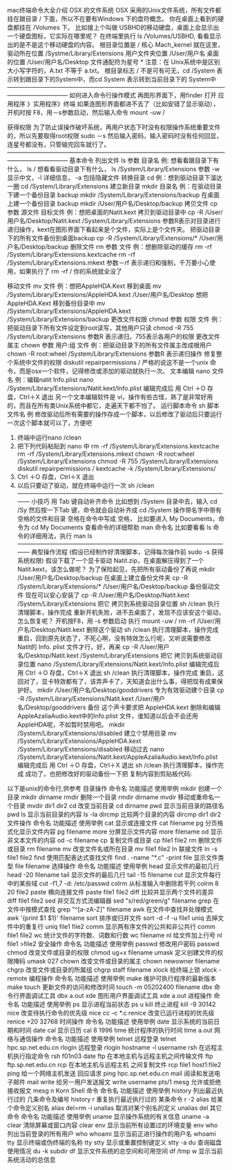 mac终端命令大全介绍
OSX 的文件系统
OSX 采用的Unix文件系统，所有文件都挂在跟目录 / 下面，所以不在要有Windows 下的盘符概念。
你在桌面上看到的硬盘都挂在 /Volumes 下。
比如接上个叫做 USBHD的移动硬盘，桌面上会显示出一个硬盘图标，它实际在哪里呢？
在终端里执行 ls /Volumes/USBHD, 看看显示出的是不是这个移动硬盘的内容。
根目录位置是 / 核心 Mach_kernel 就在这里，
驱动所在位置 /Systme/Library/Extensions
用户文件夹位置 /User/用户名
桌面的位置 /User/用户名/Desktop
文件通配符为星号 *
注意：在 Unix系统中是区别大小写字符的，A.txt 不等于 a.txt。
根目录标志 / 不是可有可无，cd /System 表示转到跟目录下的System中，而cd System 表示转到当前目录下的 System中
——————————————————————————————————————————————
如何进入命令行操作模式
再图形界面下，用finder 打开 应用程序 》实用程序》终端
如果连图形界面都进不去了（比如安错了显示驱动），开机时按 F8，用－s参数启动，然后输入命令 mount -uw /

获得权限
为了防止误操作破坏系统，再用户状态下时没有权限操作系统重要文件的，所以先要取得root权限
sudo －s
然后输入密码，输入密码时没有任何回显，连星号都没有，只管输完回车就行了。
——————————————————————————————————————————————
基本命令
列出文件
ls 参数 目录名
例: 想看看跟目录下有什么，
ls /
想看看驱动目录下有什么，
ls /System/Library/Extensions
参数 -w 显示中文，-l 详细信息， -a 包括隐藏文件
转换目录
cd
例：想到驱动目录下溜达一圈
cd /System/Library/Extensions
建立新目录
mkdir 目录名
例：在驱动目录下建一个备份目录 backup
mkdir /System/Library/Extensions/backup
在桌面上建一个备份目录 backup
mkdir /User/用户名/Desktop/backup
拷贝文件
cp 参数 源文件 目标文件
例：想把桌面的Natit.kext 拷贝到驱动目录中
cp -R /User/用户名/Desktop/Natit.kext /System/Library/Extensions
参数R表示对目录进行递归操作，kext在图形界面下看起来是个文件，实际上是个文件夹。
把驱动目录下的所有文件备份到桌面backup
cp -R /System/Library/Extensions/* /User/用户名/Desktop/backup
删除文件
rm 参数 文件
例：想删除驱动的缓存
rm -rf /System/Library/Extensions.kextcache
rm -rf /System/Library/Extensions.mkext
参数－rf 表示递归和强制，千万要小心使用，如果执行了 rm -rf / 你的系统就全没了

移动文件
mv 文件
例：想把AppleHDA.Kext 移到桌面
mv /System/Library/Extensions/AppleHDA.kext /User/用户名/Desktop
想把AppleHDA.Kext 移到备份目录中
mv /System/Library/Extensions/AppleHDA.kext /System/Library/Extensions/backup
更改文件权限
chmod 参数 权限 文件
例：把驱动目录下所有文件设定到root读写，其他用户只读
chmod -R 755 /System/Library/Extensions
参数R 表示递归，755表示各用户的权限
更改文件属主
chown 参数 用户:组 文件
例：把驱动目录下的所有文件属主改成根用户
chown -R root:wheel /System/Library/Extensions
参数R 表示递归操作
修复整个系统中文件的权限
diskutil repairpermissions /
严格的说这不是一个unix 命令，而是osx一个软件，记得修改或添加的驱动就执行一次。
文本编辑
nano 文件名
例：编辑natit Info.plist
nano /System/Library/Extensions/Natit.kext/Info.plist
编辑完成后 用 Ctrl ＋O 存盘，Ctrl＋X 退出
另一个文本编辑软件是 vi，操作有些古怪，熟了是非常好用的，而且在所有类Unix系统中都它，走遍天下都不怕了。
运行脚本命令
sh 脚本文件名
例 修改驱动后所有需要的操作存成一个脚本，以后修改了驱动后只要运行一次这个脚本就可以了，方便吧
1. 终端中运行nano /clean
2. 把下列代码粘贴到 nano 中
rm -rf /System/Library/Extensions.kextcache
rm -rf /System/Library/Extensions.mkext
chown -R root:wheel /System/Library/Extensions
chmod -R 755 /System/Library/Extensions
diskutil repairpermissions /
kextcache -k /System/Library/Extensions/
3. Ctrl ＋O 存盘，Ctrl＋X 退出
4. 以后只要动了驱动，就在终端中运行一次 sh /clean
————————————————————————————————————
小技巧
用 Tab 键自动补齐命令
比如想到 /System 目录中去，输入 cd /Sy 然后按一下Tab 键，命令就会自动补齐成 cd /System
操作带名字中带有空格的文件和目录
空格在命令中写成 空格， 比如要进入 My Documents，命令为 cd My Documents
查看命令的详细帮助
man 命令名
比如要看看 ls 命令的详细用法，执行 man ls
————————————————————————————————————
典型操作流程
(假设已经制作好清理脚本，记得每次操作前 sudo -s 获得系统权限)
假设下载了一个显卡驱动 Natit.zip，在桌面解压得到了一个Natit.kext，该怎么做呢？
为了保险起见，先把所有驱动备份了再说
mkdir /User/用户名/Desktop/backup 在桌面上建立备份文件夹
cp -R /System/Library/Extensions/* /User/用户名/Desktop/backup 备份驱动文件
现在可以安心安装了
cp -R /User/用户名/Desktop/Natit.kext /System/Library/Extensions 把它 拷贝到系统驱动目录位置
sh /clean 执行清理脚本，操作完成
重新开机失败，进不去桌面了，发现不应该安这个驱动，怎么恢复呢？
开机按F8，用 -s 参数启动
执行 mount -uw /
rm -rf /User/用户名/Desktop/Natit.kext 删除这个驱动
sh /clean 执行清理脚本，操作完成
重启，回到原先状态了，不死心啊，没有特效怎么行呢，又听说需要修改 Natit的 Info. plist 文件才行，好，再来
cp -R /User/用户名/Desktop/Natit.kext /System/Library/Extensions 把它 拷贝到系统驱动目录位置
nano /System/Library/Extensions/Natit.kext/Info.plist
编辑完成后 用 Ctrl ＋O 存盘，Ctrl＋X 退出
sh /clean 执行清理脚本，操作完成
重启，这回对了，显卡特效都有了，该弄声卡了，天知道会出什么事，得把现有成果保护好。
mkdir /User/用户名/Desktop/gooddrivers 专为有效驱动建个目录
cp -R /System/Library/Extensions/Natit.kext /User/用户名/Desktop/gooddrivers 备份
这个声卡要求把 AppleHDA.kext 删除和编辑 AppleAzaliaAudio.kext中的Info.plist 文件，谁知道以后会不会还用AppleHDA呢，不如暂时禁用吧。
mkdir /System/Library/Extensions/disabled 建立个禁用目录
mv /System/Library/Extensions/AppleHDA.kext /System/Library/Extensions/disabled 移动过去
nano /System/Library/Extensions/Natit.kext/AppleAzaliaAudio.kext/Info.plist
编辑完成后 用 Ctrl ＋O 存盘，Ctrl＋X 退出
sh /clean 执行清理脚本，操作完成
成功了，也把修改好的驱动备份一下把
复制内容到剪贴板代码:

以下是unix的命令行,供参考
目录操作
命令名
功能描述
使用举例
mkdir
创建一个目录
mkdir dirname
rmdir
删除一个目录
rmdir dirname
mvdir
移动或重命名一个目录
mvdir dir1 dir2
cd
改变当前目录
cd dirname
pwd
显示当前目录的路径名
pwd
ls
显示当前目录的内容
ls -la
dircmp
比较两个目录的内容
dircmp dir1 dir2
文件操作
命令名
功能描述
使用举例
cat
显示或连接文件
cat filename
pg
分页格式化显示文件内容
pg filename
more
分屏显示文件内容
more filename
od
显示非文本文件的内容
od -c filename
cp
复制文件或目录
cp file1 file2
rm
删除文件或目录
rm filename
mv
改变文件名或所在目录
mv file1 file2
ln
联接文件
ln -s file1 file2
find
使用匹配表达式查找文件
find . -name "*.c" -print
file
显示文件类型
file filename
选择操作
命令名
功能描述
使用举例
head
显示文件的最初几行
head -20 filename
tail
显示文件的最后几行
tail -15 filename
cut
显示文件每行中的某些域
cut -f1,7 -d: /etc/passwd
colrm
从标准输入中删除若干列
colrm 8 20 file2
paste
横向连接文件
paste file1 file2
diff
比较并显示两个文件的差异
diff file1 file2
sed
非交互方式流编辑器
sed "s/red/green/g" filename
grep
在文件中按模式查找
grep "^[a-zA-Z]" filename
awk
在文件中查找并处理模式
awk '{print $1 $1}' filename
sort
排序或归并文件
sort -d -f -u file1
uniq
去掉文件中的重复行
uniq file1 file2
comm
显示两有序文件的公共和非公共行
comm file1 file2
wc
统计文件的字符数、词数和行数
wc filename
nl
给文件加上行号
nl file1 >file2
安全操作
命令名
功能描述
使用举例
passwd
修改用户密码
passwd
chmod
改变文件或目录的权限
chmod ug+x filename
umask
定义创建文件的权限掩码
umask 027
chown
改变文件或目录的属主
chown newowner filename
chgrp
改变文件或目录的所属组
chgrp staff filename
xlock
给终端上锁
xlock -remote
编程操作
命令名
功能描述
使用举例
make
维护可执行程序的最新版本
make
touch
更新文件的访问和修改时间
touch -m 05202400 filename
dbx
命令行界面调试工具
dbx a.out
xde
图形用户界面调试工具
xde a.out
进程操作
命令名
功能描述
使用举例
ps
显示进程当前状态
ps u
kill
终止进程
kill -9 30142
nice
改变待执行命令的优先级
nice cc -c *.c
renice
改变已运行进程的优先级
renice +20 32768
时间操作
命令名
功能描述
使用举例
date
显示系统的当前日期和时间
date
cal
显示日历
cal 8 1996
time
统计程序的执行时间
time a.out
网络与通信操作
命令名
功能描述
使用举例
telnet
远程登录
telnet hpc.sp.net.edu.cn
rlogin
远程登录
rlogin hostname -l username
rsh
在远程主机执行指定命令
rsh f01n03 date
ftp
在本地主机与远程主机之间传输文件
ftp ftp.sp.net.edu.cn
rcp
在本地主机与远程主机 之间复制文件
rcp file1 host1:file2
ping
给一个网络主机发送 回应请求
ping hpc.sp.net.edu.cn
mail
阅读和发送电子邮件
mail
write
给另一用户发送报文
write username pts/1
mesg
允许或拒绝接收报文
mesg n
Korn Shell 命令
命令名
功能描述
使用举例
history
列出最近执行过的 几条命令及编号
history
r
重复执行最近执行过的 某条命令
r -2
alias
给某个命令定义别名
alias del=rm -i
unalias
取消对某个别名的定义
unalias del
其它命令
命令名
功能描述
使用举例
uname
显示操作系统的有关信息
uname -a
clear
清除屏幕或窗口内容
clear
env
显示当前所有设置过的环境变量
env
who
列出当前登录的所有用户
who
whoami
显示当前正进行操作的用户名
whoami
tty
显示终端或伪终端的名称
tty
stty
显示或重置控制键定义
stty -a
du
查询磁盘使用情况
du -k subdir
df
显示文件系统的总空间和可用空间
df /tmp
w
显示当前系统活动的总信息
